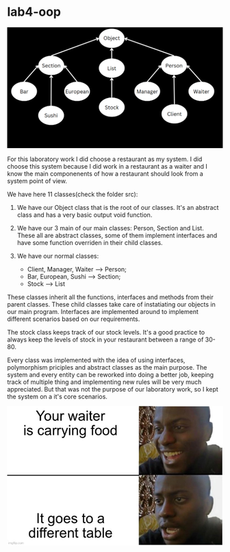 # lab4-oop

![scheme](/images/Screenshot%20from%202022-10-10%2019-47-24.png)

For this laboratory work I did choose a restaurant as my system. I did choose this system because I did work in a restaurant as a waiter and I know the main componenents of how a restaurant should look from a system point of view.

We have here 11 classes(check the folder src):

1. We have our Object class that is the root of our classes. It's an abstract class and has a very basic output void function.

2. We have our 3 main of our main classes: Person, Section and List. These all are abstract classes, some of them implement interfaces and have some function overriden in their child classes.

3. We have our normal classes:
   - Client, Manager, Waiter --> Person;
   - Bar, European, Sushi --> Section;
   - Stock --> List

These classes inherit all the functions, interfaces and methods from their parent classes. These child classes take care of instatiating our objects in our main program. Interfaces are implemented around to implement different scenarios based on our requirements.

The stock class keeps track of our stock levels. It's a good practice to always keep the levels of stock in your restaurant between a range of 30-80.

Every class was implemented with the idea of using interfaces, polymorphism priciples and abstract classes as the main purpose. The system and every entity can be reworked into doing a better job, keeping track of multiple thing and implementing new rules will be very much appreciated. But that was not the purpose of our laboratory work, so I kept the system on a it's core scenarios.

![meme](/images/unknown.png)
